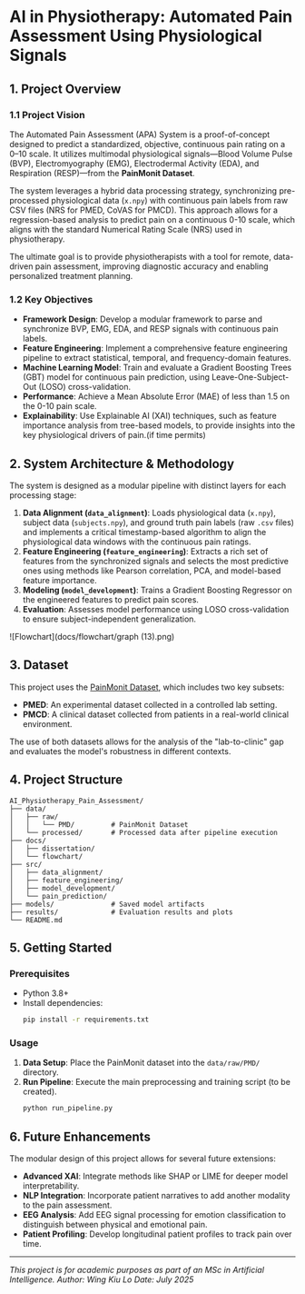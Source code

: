 # AI in Physiotherapy: Automated Pain Assessment Using Physiological Signals

## 1. Project Overview

### 1.1 Project Vision
The Automated Pain Assessment (APA) System is a proof-of-concept designed to predict a standardized, objective, continuous pain rating on a 0–10 scale. It utilizes multimodal physiological signals—Blood Volume Pulse (BVP), Electromyography (EMG), Electrodermal Activity (EDA), and Respiration (RESP)—from the **PainMonit Dataset**.

The system leverages a hybrid data processing strategy, synchronizing pre-processed physiological data (`x.npy`) with continuous pain labels from raw CSV files (NRS for PMED, CoVAS for PMCD). This approach allows for a regression-based analysis to predict pain on a continuous 0-10 scale, which aligns with the standard Numerical Rating Scale (NRS) used in physiotherapy.

The ultimate goal is to provide physiotherapists with a tool for remote, data-driven pain assessment, improving diagnostic accuracy and enabling personalized treatment planning.

### 1.2 Key Objectives
- **Framework Design**: Develop a modular framework to parse and synchronize BVP, EMG, EDA, and RESP signals with continuous pain labels.
- **Feature Engineering**: Implement a comprehensive feature engineering pipeline to extract statistical, temporal, and frequency-domain features.
- **Machine Learning Model**: Train and evaluate a Gradient Boosting Trees (GBT) model for continuous pain prediction, using Leave-One-Subject-Out (LOSO) cross-validation.
- **Performance**: Achieve a Mean Absolute Error (MAE) of less than 1.5 on the 0-10 pain scale.
- **Explainability**: Use Explainable AI (XAI) techniques, such as feature importance analysis from tree-based models, to provide insights into the key physiological drivers of pain.(if time permits)

## 2. System Architecture & Methodology

The system is designed as a modular pipeline with distinct layers for each processing stage:

1.  **Data Alignment (`data_alignment`)**: Loads physiological data (`x.npy`), subject data (`subjects.npy`), and ground truth pain labels (raw `.csv` files) and implements a critical timestamp-based algorithm to align the physiological data windows with the continuous pain ratings.
3.  **Feature Engineering (`feature_engineering`)**: Extracts a rich set of features from the synchronized signals and selects the most predictive ones using methods like Pearson correlation, PCA, and model-based feature importance.
4.  **Modeling (`model_development`)**: Trains a Gradient Boosting Regressor on the engineered features to predict pain scores.
5.  **Evaluation**: Assesses model performance using LOSO cross-validation to ensure subject-independent generalization.

![Flowchart](docs/flowchart/graph (13).png)

## 3. Dataset

This project uses the [PainMonit Dataset](https://www.nature.com/articles/s41597-024-03862-7), which includes two key subsets:
- **PMED**: An experimental dataset collected in a controlled lab setting.
- **PMCD**: A clinical dataset collected from patients in a real-world clinical environment.

The use of both datasets allows for the analysis of the "lab-to-clinic" gap and evaluates the model's robustness in different contexts.

## 4. Project Structure

```
AI_Physiotherapy_Pain_Assessment/
├── data/
│   ├── raw/
│   │   └── PMD/         # PainMonit Dataset
│   └── processed/       # Processed data after pipeline execution
├── docs/
│   ├── dissertation/
│   └── flowchart/
├── src/
│   ├── data_alignment/
│   ├── feature_engineering/
│   ├── model_development/
│   └── pain_prediction/
├── models/              # Saved model artifacts
├── results/             # Evaluation results and plots
└── README.md
```

## 5. Getting Started

### Prerequisites
- Python 3.8+
- Install dependencies:
  ```bash
  pip install -r requirements.txt
  ```

### Usage
1.  **Data Setup**: Place the PainMonit dataset into the `data/raw/PMD/` directory.
2.  **Run Pipeline**: Execute the main preprocessing and training script (to be created).
    ```bash
    python run_pipeline.py
    ```

## 6. Future Enhancements
The modular design of this project allows for several future extensions:
- **Advanced XAI**: Integrate methods like SHAP or LIME for deeper model interpretability.
- **NLP Integration**: Incorporate patient narratives to add another modality to the pain assessment.
- **EEG Analysis**: Add EEG signal processing for emotion classification to distinguish between physical and emotional pain.
- **Patient Profiling**: Develop longitudinal patient profiles to track pain over time.

---
*This project is for academic purposes as part of an MSc in Artificial Intelligence.*
*Author: Wing Kiu Lo*
*Date: July 2025*
